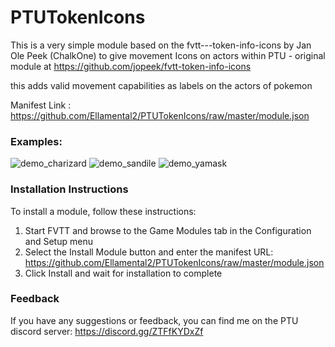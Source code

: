 # PTUTokenIcons

This is a very simple module based on the  fvtt---token-info-icons by Jan Ole Peek (ChalkOne) to give movement Icons on actors within PTU - original module at https://github.com/jopeek/fvtt-token-info-icons

this adds valid movement capabilities as labels on the actors of pokemon

Manifest Link : https://github.com/Ellamental2/PTUTokenIcons/raw/master/module.json

### Examples:
![demo_charizard](https://github.com/Ellamental2/PTUTokenIcons/tree/master/images/example-charizard.jpg)
![demo_sandile](https://github.com/Ellamental2/PTUTokenIcons/tree/master/images/example-sandile.jpg)
![demo_yamask](https://github.com/Ellamental2/PTUTokenIcons/tree/master/images/example-yamask.jpg)

### Installation Instructions

To install a module, follow these instructions:

1. Start FVTT and browse to the Game Modules tab in the Configuration and Setup menu
2. Select the Install Module button and enter the manifest URL: https://github.com/Ellamental2/PTUTokenIcons/raw/master/module.json
3. Click Install and wait for installation to complete 

### Feedback

If you have any suggestions or feedback, you can find me on the PTU discord server: https://discord.gg/ZTFfKYDxZf